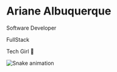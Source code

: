 <h1> Ariane Albuquerque </h1> 
  
  <p>Software Developer 
          <p>  FullStack 
              <p>  Tech Girl 👾


 ![Snake animation](https://github.com/NicolasAlbuquerque/NicolasAlbuquerque/blob/output/github-contribution-grid-snake.svg)
